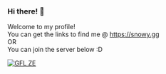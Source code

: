 ### Hi there! 👋
Welcome to my profile!  
You can get the links to find me @ https://snowy.gg  
OR  
You can join the server below :D


[![GFL ZE](https://api.snowy.gg/tracker/csgo/216.52.148.47/27015)](https://github.com/SnowyGFL)

<!--
**SnowyGFL/SnowyGFL** is a ✨ _special_ ✨ repository because its `README.md` (this file) appears on your GitHub profile.

Here are some ideas to get you started:

- 🔭 I’m currently working on ...
- 🌱 I’m currently learning ...
- 👯 I’m looking to collaborate on ...
- 🤔 I’m looking for help with ...
- 💬 Ask me about ...
- 📫 How to reach me: ...
- 😄 Pronouns: ...
- ⚡ Fun fact: ...
-->
